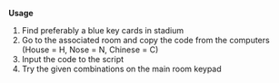 **Usage**
1. Find preferably a blue key cards in stadium
2. Go to the associated room and copy the code from the computers (House = H, Nose = N, Chinese = C)
3. Input the code to the script
4. Try the given combinations on the main room keypad
